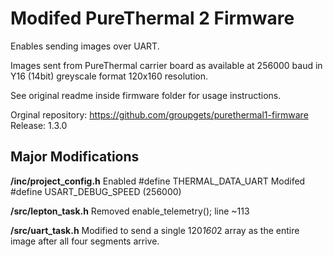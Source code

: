 # Modifed PureThermal 2 Firmware

Enables sending images over UART.

Images sent from PureThermal carrier board as available at 256000 baud in Y16 (14bit) greyscale format 120x160 resolution.

See original readme inside firmware folder for usage instructions.

Orginal repository:
https://github.com/groupgets/purethermal1-firmware
Release: 1.3.0

## Major Modifications

**/inc/project_config.h**
Enabled #define THERMAL_DATA_UART
Modifed #define USART_DEBUG_SPEED (256000)


**/src/lepton_task.h**
Removed enable_telemetry(); line ~113


**/src/uart_task.h**
Modified to send a single 120*160*2 array as the entire image after all four segments arrive. 

